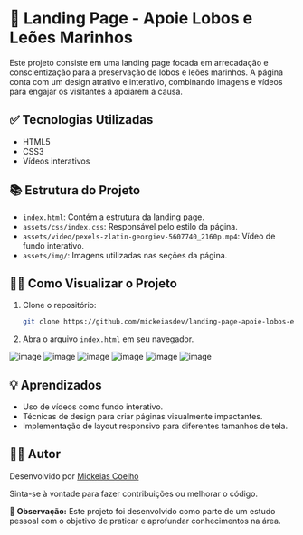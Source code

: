 # 🦭 Landing Page - Apoie Lobos e Leões Marinhos

Este projeto consiste em uma landing page focada em arrecadação e conscientização para a preservação de lobos e leões marinhos. A página conta com um design atrativo e interativo, combinando imagens e vídeos para engajar os visitantes a apoiarem a causa.

## ✅ Tecnologias Utilizadas

- HTML5
- CSS3
- Vídeos interativos

## 📚 Estrutura do Projeto

- `index.html`: Contém a estrutura da landing page.
- `assets/css/index.css`: Responsável pelo estilo da página.
- `assets/video/pexels-zlatin-georgiev-5607740_2160p.mp4`: Vídeo de fundo interativo.
- `assets/img/`: Imagens utilizadas nas seções da página.

## 👨‍💻 Como Visualizar o Projeto

1. Clone o repositório:
    ```bash
    git clone https://github.com/mickeiasdev/landing-page-apoie-lobos-e-leoes-marinhos.git
    ```

2. Abra o arquivo `index.html` em seu navegador.

![image](https://github.com/mickeiasdev/Pagina-Apoie-Uma-Causa-Lobos-Leoes-Marinhos/assets/130601846/4ce381e4-4d12-47cf-8b5d-538d3daec2df)
![image](https://github.com/mickeiasdev/Pagina-Apoie-Uma-Causa-Lobos-Leoes-Marinhos/assets/130601846/f06de71a-8e38-414e-bb29-3c2ad76f1904)
![image](https://github.com/mickeiasdev/Pagina-Apoie-Uma-Causa-Lobos-Leoes-Marinhos/assets/130601846/82c78620-017f-4191-9086-efddd104f720)
![image](https://github.com/mickeiasdev/Pagina-Apoie-Uma-Causa-Lobos-Leoes-Marinhos/assets/130601846/c6273a66-3767-4dcd-9ebf-aa3d5d0886b9)
![image](https://github.com/mickeiasdev/Pagina-Apoie-Uma-Causa-Lobos-Leoes-Marinhos/assets/130601846/0a68d31f-a67f-4c1e-b9f8-3d5d78535096)
![image](https://github.com/mickeiasdev/Pagina-Apoie-Uma-Causa-Lobos-Leoes-Marinhos/assets/130601846/e02b7b52-cd15-45ad-b318-6c744a888f55)

## 💡 Aprendizados

- Uso de vídeos como fundo interativo.
- Técnicas de design para criar páginas visualmente impactantes.
- Implementação de layout responsivo para diferentes tamanhos de tela.

## 👨‍💻 Autor

Desenvolvido por [Mickeias Coelho](https://github.com/mickeiasdev)

Sinta-se à vontade para fazer contribuições ou melhorar o código.

📌 **Observação:** Este projeto foi desenvolvido como parte de um estudo pessoal com o objetivo de praticar e aprofundar conhecimentos na área.
